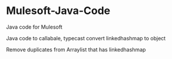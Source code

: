 # Mulesoft-Java-Code
Java code for Mulesoft


Java code to callabale, 
typecast convert linkedhashmap to object

Remove duplicates from Arraylist that has linkedhashmap
